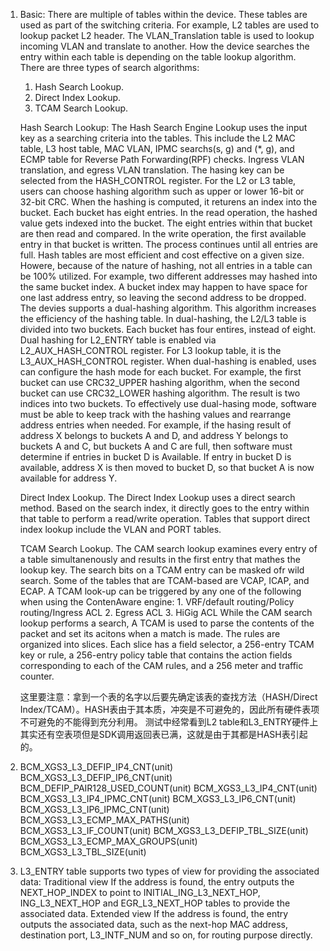 1. Basic: 
    There are multiple of tables within the device. These tables are used as part of the switching criteria. For example, L2 tables are used to lookup packet L2 header. The VLAN_Translation table is used to lookup incoming VLAN and translate to another. How the device searches the entry within each table is depending on the table lookup algorithm. There are three types of search algorithms:
    1. Hash Search Lookup.
    2. Direct Index Lookup.
    3. TCAM Search Lookup.

    Hash Search Lookup:
        The Hash Search Engine Lookup uses the input key as a searching criteria into the tables. This include the L2 MAC table, L3 host table, MAC VLAN, IPMC searchs(s, g) and (*, g), and ECMP table for Reverse Path Forwarding(RPF) checks. Ingress VLAN translation, and egress VLAN translation.
        The hasing key can be selected from the HASH_CONTROL register. For the L2 or L3 table, users can choose hashing algorithm such as upper or lower 16-bit or 32-bit CRC. When the hashing is computed, it returens an index into the bucket. Each bucket has eight entries. In the read operation, the hashed value gets indexed into the bucket. The eight entries within that bucket are then read and compared. In the write operation, the first available entry in that bucket is written. The process continues until all entries are full. Hash tables are most efficient and cost effective on a given size. Howere, because of the nature of hashing, not all entries in a table can be 100% utilized. For example, two different addresses may hashed into the same bucket index. A bucket index may happen to have space for one last address entry, so leaving the second address to be dropped.
        The devies supports a dual-hashing algorithm. This algorithm increases the efficiency of the hashing table. In dual-hashing, the L2/L3 table is divided into two buckets. Each bucket has four entires, instead of eight. Dual hashing for L2_ENTRY table is enabled via L2_AUX_HASH_CONTROL register. For L3 lookup table, it is the L3_AUX_HASH_CONTROL register. When dual-hashing is enabled, uses can configure the hash mode for each bucket. For example, the first bucket can use CRC32_UPPER hashing algorithm, when the second bucket can use CRC32_LOWER hashing algorithm. The result is two indices into two buckets.
        To effectively use dual-hasing mode, software must be able to keep track with the hashing values and rearrange address entries when needed. For example, if the hasing result of address X belongs to buckets A and D, and address Y belongs to buckets A and C, but buckets A and C are full, then software must determine if entries in bucket D is Available. If entry in bucket D is available, address X is then moved to bucket D, so that bucket A is now available for address Y.
    
    Direct Index Lookup.
        The Direct Index Lookup uses a direct search method. Based on the search index, it directly goes to the entry within that table to perform a read/write operation. Tables that support direct index lookup include the VLAN and PORT tables.

    TCAM Search Lookup.
        The CAM search lookup examines every entry of a table simultanenously and results in the first entry that mathes the lookup key. The search bits on a TCAM entry can be masked ofr wild search. Some of the tables that are TCAM-based are VCAP, ICAP, and ECAP. A TCAM look-up can be triggered by any one of the following when using the ContenAware engine:
            1. VRF/default routing/Policy routing/Ingress ACL
            2. Egress ACL
            3. HiGig ACL
        While the CAM search lookup performs a search, A TCAM is used to parse the contents of the packet and set its acitons when a match is made. The rules are organized into slices. Each slice has a field selector, a 256-entry TCAM key or rule, a 256-entry policy table that contains the action fields corresponding to each of the CAM rules, and a 256  meter and traffic counter.

    这里要注意：拿到一个表的名字以后要先确定该表的查找方法（HASH/Direct Index/TCAM）。HASH表由于其本质，冲突是不可避免的，因此所有硬件表项不可避免的不能得到充分利用。
    测试中经常看到L2 table和L3_ENTRY硬件上其实还有空表项但是SDK调用返回表已满，这就是由于其都是HASH表引起的。
    

2. BCM_XGS3_L3_DEFIP_IP4_CNT(unit)
   BCM_XGS3_L3_DEFIP_IP6_CNT(unit)
   BCM_DEFIP_PAIR128_USED_COUNT(unit)
   BCM_XGS3_L3_IP4_CNT(unit)
   BCM_XGS3_L3_IP4_IPMC_CNT(unit)
   BCM_XGS3_L3_IP6_CNT(unit)
   BCM_XGS3_L3_IP6_IPMC_CNT(unit)
   BCM_XGS3_L3_ECMP_MAX_PATHS(unit)
   BCM_XGS3_L3_IF_COUNT(unit)
   BCM_XGS3_L3_DEFIP_TBL_SIZE(unit)
   BCM_XGS3_L3_ECMP_MAX_GROUPS(unit)
   BCM_XGS3_L3_TBL_SIZE(unit)

3. L3_ENTRY table supports two types of view for providing the associated data:
    Traditional view
        If the address is found, the entry outputs the NEXT_HOP_INDEX to point to INITIAL_ING_L3_NEXT_HOP, ING_L3_NEXT_HOP and EGR_L3_NEXT_HOP tables to provide the associated data.
    Extended view
        If the address is found, the entry outputs the associated data, such as the next-hop MAC address, destination port, L3_INTF_NUM and so on, for routing purpose directly.
